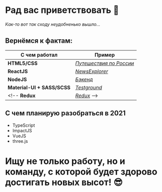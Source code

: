 # Рад вас приветствовать 👋
###### Как-то вот так сходу неудобненько вышло...
## Вернёмся к фактам:

С чем работал | Пример
------------|------------
**HTML5/CSS** | [*Путешествия по России*](https://sh4n-oldone.github.io/russian-travel/index.html)
**ReactJS** | [*NewsExplorer*](https://alpavlov.students.nomoreparties.space/)
**NodeJS** | [*Бэкенд*](https://api.alpavlov.students.nomoreparties.space/)
**Material-UI + SASS/SCSS** | [*Testground*](https://sh4n-oldone.github.io/material-ui/)
<!-- **Redux** | [*Redux*]() -->

## С чем планирую разобраться в 2021
* TypeScript
* ImpactJS
* VueJS
* three.js
# Ищу не только работу, но и команду, с которой будет здорово достигать новых высот! :sunglasses: